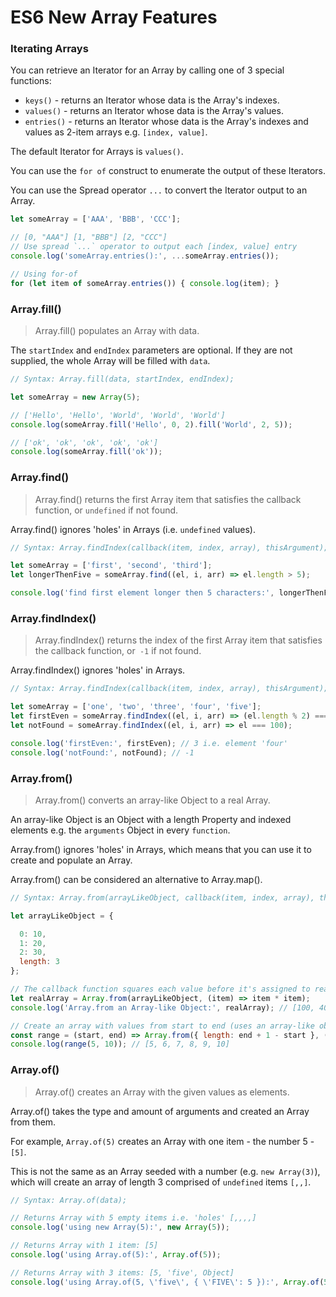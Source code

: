 # ES6 New Array Features


### Iterating Arrays

You can retrieve an Iterator for an Array by calling one of 3 special functions:

- `keys()` - returns an Iterator whose data is the Array's indexes.
- `values()` - returns an Iterator whose data is the Array's values.
- `entries()` - returns an Iterator whose data is the Array's indexes and values as 2-item arrays e.g. `[index, value]`.

The default Iterator for Arrays is `values()`.

You can use the `for of` construct to enumerate the output of these Iterators.

You can use the Spread operator `...` to convert the Iterator output to an Array.

```js
let someArray = ['AAA', 'BBB', 'CCC'];

// [0, "AAA"] [1, "BBB"] [2, "CCC"]
// Use spread `...` operator to output each [index, value] entry
console.log('someArray.entries():', ...someArray.entries());

// Using for-of
for (let item of someArray.entries()) { console.log(item); }
```


### Array.fill()

> Array.fill() populates an Array with data.

The `startIndex` and `endIndex` parameters are optional. If they are not supplied, the whole Array will be filled with `data`.

```js
// Syntax: Array.fill(data, startIndex, endIndex);

let someArray = new Array(5);

// ['Hello', 'Hello', 'World', 'World', 'World']
console.log(someArray.fill('Hello', 0, 2).fill('World', 2, 5));

// ['ok', 'ok', 'ok', 'ok', 'ok']
console.log(someArray.fill('ok'));
```


### Array.find()

> Array.find() returns the first Array item that satisfies the callback function, or `undefined` if not found.

Array.find() ignores 'holes' in Arrays  (i.e. `undefined` values).

```js
// Syntax: Array.findIndex(callback(item, index, array), thisArgument);

let someArray = ['first', 'second', 'third'];
let longerThenFive = someArray.find((el, i, arr) => el.length > 5);

console.log('find first element longer then 5 characters:', longerThenFive); // 'second'
```


### Array.findIndex()

> Array.findIndex() returns the index of the first Array item that satisfies the callback function, or` -1` if not found.

Array.findIndex() ignores 'holes' in Arrays.

```js
// Syntax: Array.findIndex(callback(item, index, array), thisArgument);

let someArray = ['one', 'two', 'three', 'four', 'five'];
let firstEven = someArray.findIndex((el, i, arr) => (el.length % 2) === 0);
let notFound = someArray.findIndex((el, i, arr) => el === 100);

console.log('firstEven:', firstEven); // 3 i.e. element 'four'
console.log('notFound:', notFound); // -1
```

### Array.from()

> Array.from() converts an array-like Object to a real Array.

An array-like Object is an Object with a length Property and indexed elements e.g. the `arguments` Object in every `function`.

Array.from() ignores 'holes' in Arrays, which means that you can use it to create and populate an Array.

Array.from() can be considered an alternative to Array.map().

```js
// Syntax: Array.from(arrayLikeObject, callback(item, index, array), thisArgument);

let arrayLikeObject = {

  0: 10,
  1: 20,
  2: 30,
  length: 3
};

// The callback function squares each value before it's assigned to realArray
let realArray = Array.from(arrayLikeObject, (item) => item * item);
console.log('Array.from an Array-like Object:', realArray); // [100, 400, 900]

// Create an array with values from start to end (uses an array-like object as a 'seed')
const range = (start, end) => Array.from({ length: end + 1 - start }, (v, k) => start + k);
console.log(range(5, 10)); // [5, 6, 7, 8, 9, 10]
```


### Array.of()

> Array.of() creates an Array with the given values as elements.

Array.of() takes the type and amount of arguments and created an Array from them.

For example, `Array.of(5)` creates an Array with one item - the number 5 - `[5]`.

This is not the same as an Array seeded with a number (e.g. `new Array(3)`), which will create an array of length 3 comprised of `undefined` items `[,,]`.

```js
// Syntax: Array.of(data);

// Returns Array with 5 empty items i.e. 'holes' [,,,,]
console.log('using new Array(5):', new Array(5));

// Returns Array with 1 item: [5]
console.log('using Array.of(5):', Array.of(5));

// Returns Array with 3 items: [5, 'five', Object]
console.log('using Array.of(5, \'five\', { \'FIVE\': 5 }):', Array.of(5, 'five', { 'FIVE': 5 }));
```
